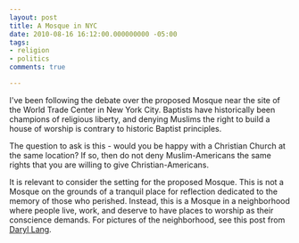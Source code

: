 ```yaml
---
layout: post
title: A Mosque in NYC
date: 2010-08-16 16:12:00.000000000 -05:00
tags:
- religion
- politics 
comments: true

---
```

<p>I've been following the debate over the proposed Mosque near the site of the World Trade Center in New York City. Baptists have historically been champions of religious liberty, and denying Muslims the right to build a house of worship is contrary to historic Baptist principles.</p>
<p>The question to ask is this - would you be happy with a Christian Church at the same location? If so, then do not deny Muslim-Americans the same rights that you are willing to give Christian-Americans.</p>
<p>It is relevant to consider the setting for the proposed Mosque. This is not a Mosque on the grounds of a tranquil place for reflection dedicated to the memory of those who perished. Instead, this is a Mosque in a neighborhood where people live, work, and deserve to have places to worship as their conscience demands. For pictures of the neighborhood, see this post from <a href="//daryllang.com/blog/4421">Daryl Lang</a>.</p>
